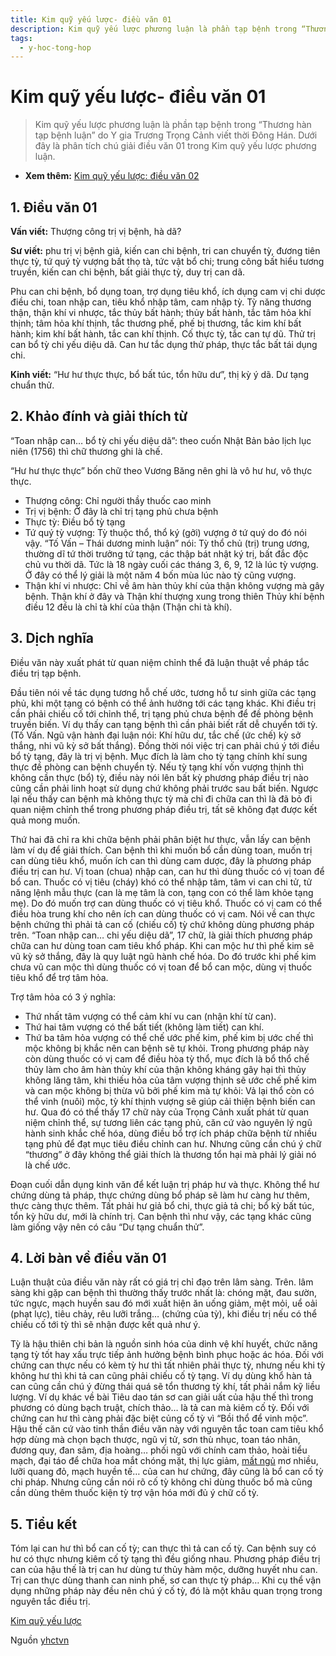 ```yaml
---
title: Kim quỹ yếu lược- điều văn 01
description: Kim quỹ yếu lược phương luận là phần tạp bệnh trong “Thương hàn tạp bệnh luận” do Y gia Trương Trọng Cảnh viết thời Đông Hán. Dưới đây là phân tích chú giải điều văn 01 trong Kim quỹ yếu lược phương luận.
tags:
  - y-hoc-tong-hop
---
```


# Kim quỹ yếu lược- điều văn 01 

> Kim quỹ yếu lược phương luận là phần tạp bệnh trong “Thương hàn tạp bệnh luận” do Y gia Trương Trọng Cảnh viết thời Đông Hán. Dưới đây là phân tích chú giải điều văn 01 trong Kim quỹ yếu lược phương luận.


* **Xem thêm:** [Kim quỹ yếu lược: điều văn 02](/yhctvn/kim-quy-yeu-luoc-dieu-van-02/)


## 1. Điều văn 01


**Vấn viết:** Thượng công trị vị bệnh, hà dã? 


**Sư viết:** phu trị vị bệnh giả, kiến can chi bệnh, tri can chuyển tỳ, đương tiên thực tỳ, tứ quý tỳ vượng bất thọ tà, tức vật bổ chi; trung công bất hiểu tương truyền, kiến can chi bệnh, bất giải thực tỳ, duy trị can dã.


Phu can chi bệnh, bổ dụng toan, trợ dụng tiêu khổ, ích dụng cam vị chi dược điều chi, toan nhập can, tiêu khổ nhập tâm, cam nhập tỳ. Tỳ năng thương thận, thận khí vi nhược, tắc thủy bất hành; thủy bất hành, tắc tâm hỏa khí thịnh; tâm hỏa khí thịnh, tắc thương phế, phế bị thương, tắc kim khí bất hành; kim khí bất hành, tắc can khí thịnh. Cố thực tỳ, tắc can tự dũ. Thử trị can bổ tỳ chi yếu diệu dã. Can hư tắc dụng thử pháp, thực tắc bất tái dụng chi.


**Kinh viết:** “Hư hư thực thực, bổ bất túc, tổn hữu dư”, thị kỳ ý dã. Dư tạng chuẩn thử. 


## 2. Khảo đính và giải thích từ


“Toan nhập can… bổ tỳ chi yếu diệu dã”: theo cuốn Nhật Bản bảo lịch lục niên (1756) thì chữ thương ghi là chế.


“Hư hư thực thực” bốn chữ theo Vương Băng nên ghi là vô hư hư, vô thực thực.





* Thượng công: Chỉ người thầy thuốc cao minh
* Trị vị bệnh: Ở đây là chỉ trị tạng phủ chưa bệnh
* Thực tỳ: Điều bổ tỳ tạng
* Tứ quý tỳ vượng: Tỳ thuộc thổ, thổ ký (gởi) vượng ở tứ quý do đó nói vậy. “Tố Vấn – Thái dương minh luận” nói: Tỳ thổ chủ (trị) trung ương, thường dĩ tứ thời trưởng tứ tạng, các thập bát nhật ký trị, bất đắc độc chủ vu thời dã. Tức là 18 ngày cuối các tháng 3, 6, 9, 12 là lúc tỳ vượng. Ở đây có thể lý giải là một năm 4 bốn mùa lúc nào tỳ cũng vượng.
* Thận khí vi nhược: Chỉ về âm hàn thủy khí của thận không vượng mà gây bệnh. Thận khí ở đây và Thận khí thượng xung trong thiên Thủy khí bệnh điều 12 đều là chỉ tà khí của thận (Thận chi tà khí).


## 3. Dịch nghĩa


Điều văn này xuất phát từ quan niệm chỉnh thể đã luận thuật về pháp tắc điều trị tạp bệnh.  




Đầu tiên nói về tác dụng tương hỗ chế ước, tương hỗ tư sinh giữa các tạng phủ, khi một tạng có bệnh có thể ảnh hưởng tới các tạng khác. Khi điều trị cần phải chiếu cố tới chỉnh thể, trị tạng phủ chưa bệnh để đề phòng bệnh truyền biến. Ví dụ thấy can tạng bệnh thì cần phải biết rất dễ chuyển tới tỳ. (Tố Vấn. Ngũ vận hành đại luận nói: Khí hữu dư, tắc chế (ức chế) kỳ sở thắng, nhi vũ kỳ sở bất thắng). Đồng thời nói việc trị can phải chú ý tới điều bổ tỳ tạng, đây là trị vị bệnh. Mục đích là làm cho tỳ tạng chính khí sung thực đề phòng can bệnh chuyển tỳ. Nếu tỳ tạng khí vốn vượng thịnh thì không cần thực (bổ) tỳ, điều này nói lên bất kỳ phương pháp điều trị nào cũng cần phải linh hoạt sử dụng chứ không phải trước sau bất biến. Ngược lại nếu thấy can bệnh mà không thực tỳ mà chỉ đi chữa can thì là đã bỏ đi quan niệm chỉnh thể trong phương pháp điều trị, tất sẽ không đạt được kết quả mong muốn.


Thứ hai đã chỉ ra khi chữa bệnh phải phân biệt hư thực, vẫn lấy can bệnh làm ví dụ để giải thích. Can bệnh thì khi muốn bổ cần dùng toan, muốn trị can dùng tiêu khổ, muốn ích can thì dùng cam dược, đây là phương pháp điều trị can hư. Vị toan (chua) nhập can, can hư thì dùng thuốc có vị toan để bổ can. Thuốc có vị tiêu (cháy) khó có thể nhập tâm, tâm vi can chi tử, tử năng lệnh mẫu thực (can là mẹ tâm là con, tạng con có thể làm khỏe tạng mẹ). Do đó muốn trợ can dùng thuốc có vị tiêu khổ. Thuốc có vị cam có thể điều hòa trung khí cho nên ích can dùng thuốc có vị cam. Nói về can thực bệnh chứng thì phải tả can cố (chiếu cố) tỳ chứ không dùng phương pháp trên. “Toan nhập can… chi yếu diệu dã”, 17 chữ, là giải thích phương pháp chữa can hư dùng toan cam tiêu khổ pháp. Khi can mộc hư thì phế kim sẽ vũ kỳ sở thắng, đây là quy luật ngũ hành chế hóa. Do đó trước khi phế kim chưa vũ can mộc thì dùng thuốc có vị toan để bổ can mộc, dùng vị thuốc tiêu khổ để trợ tâm hỏa. 


Trợ tâm hỏa có 3 ý nghĩa:


* Thứ nhất tâm vượng có thể cảm khí vu can (nhận khí từ can).
* Thứ hai tâm vượng có thể bất tiết (không làm tiết) can khí.
* Thứ ba tâm hỏa vượng có thể chế ước phế kim, phế kim bị ước chế thì mộc không bị khắc nên can bệnh sẽ tự khỏi. Trong phương pháp này còn dùng thuốc có vị cam để điều hòa tỳ thổ, mục đích là bổ thổ chế thủy làm cho âm hàn thủy khí của thận không kháng gây hại thì thủy không lăng tâm, khi thiếu hỏa của tâm vượng thịnh sẽ ước chế phế kim và can mộc không bị thừa vũ bởi phế kim mà tự khỏi: Vả lại thổ còn có thể vinh (nuôi) mộc, tỳ khí thịnh vượng sẽ giúp cải thiện bệnh biến can hư. Qua đó có thể thấy 17 chữ này của Trọng Cảnh xuất phát từ quan niệm chỉnh thể, sự tương liên các tạng phủ, căn cứ vào nguyên lý ngũ hành sinh khắc chế hóa, dùng điều bổ trợ ích pháp chữa bệnh từ nhiều tạng phủ để đạt mục tiêu điều chỉnh can hư. Nhưng cũng cần chú ý chữ “thương” ở đây không thể giải thích là thương tổn hại mà phải lý giải nó là chế ước.


Đoạn cuối dẫn dụng kinh văn để kết luận trị pháp hư và thực. Không thể hư chứng dùng tả pháp, thực chứng dùng bổ pháp sẽ làm hư càng hư thêm, thực càng thực thêm. Tất phải hư giả bổ chi, thực giả tả chi; bổ kỳ bất túc, tổn kỳ hữu dư, mới là chính trị. Can bệnh thì như vậy, các tạng khác cũng làm giống vậy nên có câu “Dư tạng chuẩn thử”.


## **4. Lời bàn về điều văn 01**


Luận thuật của điều văn này rất có giá trị chỉ đạo trên lâm sàng. Trên. lâm sàng khi gặp can bệnh thì thường thấy trước nhất là: chóng mặt, đau sườn, tức ngực, mạch huyền sau đó mới xuất hiện ăn uống giảm, mệt mỏi, uể oải (phạt lực), tiêu chảy, rêu lưỡi trắng… (chứng của tỳ), khi điều trị nếu có thể chiếu cố tới tỳ thì sẽ nhận được kết quả như ý.


Tỳ là hậu thiên chi bản là nguồn sinh hóa của dinh vệ khí huyết, chức năng tạng tỳ tốt hay xấu trực tiếp ảnh hưởng bệnh bình phục hoặc ác hóa. Đối với chứng can thực nếu có kèm tỳ hư thì tất nhiên phải thực tỳ, nhưng nếu khi tỳ không hư thì khi tả can cũng phải chiếu cố tỳ tạng. Ví dụ dùng khổ hàn tả can cũng cần chú ý đừng thái quá sẽ tổn thương tỳ khí, tất phải nắm kỹ liều lượng. Ví dụ khác về bài Tiêu dao tán sơ can giải uất của hậu thế thì trong phương có dùng bạch truật, chích thảo… là tả can mà kiêm cố tỳ. Đối với chứng can hư thì càng phải đặc biệt củng cố tỳ vì “Bồi thổ để vinh mộc”. Hậu thế căn cứ vào tinh thần điều văn này với nguyên tắc toan cam tiêu khổ hợp dùng mà chọn bạch thược, ngũ vị tử, sơn thù nhục, toan táo nhân, đương quy, đan sâm, địa hoàng… phối ngũ với chính cam thảo, hoài tiểu mạch, đại táo để chữa hoa mắt chóng mặt, thị lực giảm, [mất ngủ](/yhctvn/chung-mat-ngu-theo-dong-y/) mơ nhiều, lưỡi quang đỏ, mạch huyền tế… của can hư chứng, đây cũng là bổ can cố tỳ chi pháp. Nhưng cũng cần nói rõ cố tỳ không chỉ dùng thuốc bổ mà cũng cần dùng thêm thuốc kiện tỳ trợ vận hóa mới đủ ý chữ cố tỳ.


## 5. Tiểu kết


Tóm lại can hư thì bổ can cố tỳ; can thực thì tả can cố tỳ. Can bệnh suy có hư có thực nhưng kiêm cố tỳ tạng thì đều giống nhau. Phương pháp điều trị can của hậu thế là trị can hư dùng tư thủy hàm mộc, dưỡng huyết nhu can. Trị can thực dùng thanh can ninh phế, sơ can thực tỳ pháp… Khi cụ thể vận dụng những pháp này đều nên chú ý cố tỳ, đó là một khâu quan trọng trong nguyên tắc điều trị.









[Kim quỹ yếu lược](/yhctvn/tag/kim-quy-yeu-luoc/)

Nguồn [yhctvn](https://yhctvn.com/kim-quy-yeu-luoc-dieu-van-01/)
